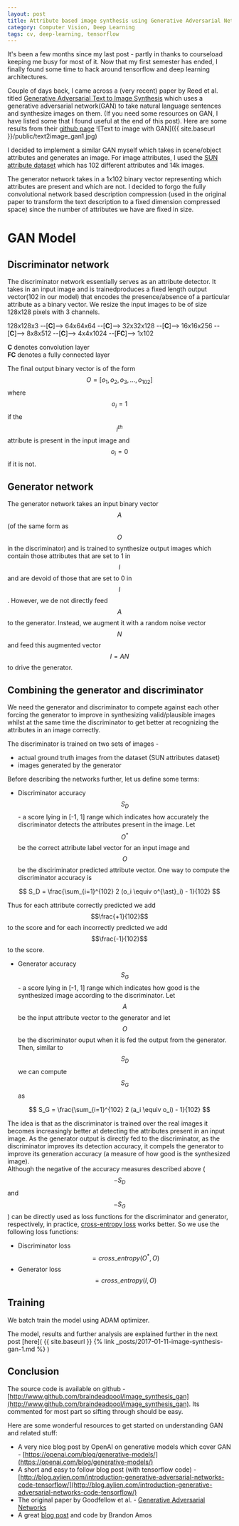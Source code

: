```yaml
---
layout: post
title: Attribute based image synthesis using Generative Adversarial Networks
category: Computer Vision, Deep Learning
tags: cv, deep-learning, tensorflow
---
```

It's been a few months since my last post - partly in thanks to courseload keeping me busy for most of it. Now that my first semester has ended, I finally found some time to hack around tensorflow and deep learning architectures.

Couple of days back, I came across a (very recent) paper by Reed et al. titled [Generative Adversarial Text to Image Synthesis](https://arxiv.org/abs/1605.05396) which uses a generative adversarial network(GAN) to take natural language sentences and synthesize images on them. (If you need some resources on GAN, I have listed some that I found useful at the end of this post). Here are some results from their [github page](https://github.com/reedscot/icml2016)
![Text to image with GAN]({{ site.baseurl }}/public/text2image_gan1.jpg)

I decided to implement a similar GAN myself which takes in scene/object attributes and generates an image. For image attributes, I used the [SUN attribute dataset](https://cs.brown.edu/~gen/sunattributes.html) which has 102 different attributes and 14k images.

The generator network takes in a 1x102 binary vector representing which attributes are present and which are not. I decided to forgo the fully convolutional network based description compression (used in the original paper to transform the text description to a fixed dimension compressed space) since the number of attributes we have are fixed in size.

GAN Model
=========

Discriminator network
---------------------

The discriminator network essentially serves as an attribute detector. It takes in an input image and is trainedproduces a fixed length output vector(102 in our model) that encodes the presence/absence of a particular attribute as a binary vector. We resize the input images to be of size 128x128 pixels with 3 channels.

128x128x3 --[**C**]--> 64x64x64 --[**C**]--> 32x32x128 --[**C**]--> 16x16x256 --[**C**]--> 8x8x512 --[**C**]--> 4x4x1024 --[**FC**]--> 1x102

**C** denotes convolution layer  
**FC** denotes a fully connected layer

The final output binary vector is of the form $$O = [o_1, o_2, o_3, ..., o_{102}]$$ where $$o_i = 1 $$ if the $$i^{th}$$ attribute is present in the input image and $$o_i = 0$$ if it is not.


Generator network
-----------------
The generator network takes an input binary vector $$A$$ (of the same form as $$O$$ in the discriminator) and is trained to synthesize output images which contain those attributes that are set to 1 in $$I$$ and are devoid of those that are set to 0 in $$I$$. However, we de not directly feed $$A$$ to the generator. Instead, we augment it with a random noise vector $$N$$ and feed this augmented vector $$I = AN$$ to drive the generator.



Combining the generator and discriminator
-----------------------------------------
We need the generator and discriminator to compete against each other forcing the generator to improve in synthesizing valid/plausible images whilst at the same time the discriminator to get better at recognizing the attributes in an image correctly.  

The discriminator is trained on two sets of images - 
* actual ground truth images from the dataset (SUN attributes dataset)
* images generated by the generator

Before describing the networks further, let us define some terms:
* Discriminator accuracy $$S_D$$- a score lying in [-1, 1] range which indicates how accurately the discriminator detects the attributes present in the image. 
Let $$O^{\ast}$$ be the correct attribute label vector for an input image and $$O$$ be the disciriminator predicted attribute vector. One way to compute the discriminator accuracy is

$$ S_D = \frac{\sum_{i=1}^{102} 2 (o_i \equiv o^{\ast}_i) - 1}{102} $$  

Thus for each attribute correctly predicted we add $$\frac{+1}{102}$$ to the score and for each incorrectly predicted we add $$\frac{-1}{102}$$ to the score.

* Generator accuracy $$S_G$$ - a score lying in [-1, 1] range which indicates how good is the synthesized image according to the discriminator. Let $$A$$ be the input attribute vector to the generator and let $$O$$ be the discriminator ouput when it is fed the output from the generator. Then, similar to $$S_D$$ we can compute $$S_G$$ as

$$ S_G = \frac{\sum_{i=1}^{102} 2 (a_i \equiv o_i) - 1}{102} $$

The idea is that as the discriminator is trained over the real images it becomes increasingly better at detecting the attributes present in an input image. As the generator output is directly fed to the discriminator, as the discriminator improves its detection accuracy, it compels the generator to improve its generation accuracy (a measure of how good is the synthesized image).  
Although the negative of the accuracy measures described above ($$-S_D$$ and $$-S_G$$) can be directly used as loss functions for the discriminator and generator, respectively, in practice, [cross-entropy loss](http://neuralnetworksanddeeplearning.com/chap3.html#introducing_the_cross-entropy_cost_function) works better. So we use the following loss functions:

* Discriminator loss $$ = cross\_entropy(O^{\ast}, O) $$
* Generator loss $$ = cross\_entropy(I, O)$$



Training
--------

We batch train the model using ADAM optimizer.

The model, results and further analysis are explained further in the next post [here]( {{ site.baseurl }} {% link _posts/2017-01-11-image-synthesis-gan-1.md %} )

Conclusion
----------

The source code is available on github - [http://www.github.com/braindeadpool/image_synthesis_gan](http://www.github.com/braindeadpool/image_synthesis_gan). Its commented for most part so sifting through should be easy.


Here are some wonderful resources to get started on understanding GAN and related stuff:

* A very nice blog post by OpenAI on generative models which cover GAN - [https://openai.com/blog/generative-models/](https://openai.com/blog/generative-models/)
* A short and easy to follow blog post (with tensorflow code) - [http://blog.aylien.com/introduction-generative-adversarial-networks-code-tensorflow/](http://blog.aylien.com/introduction-generative-adversarial-networks-code-tensorflow/)
* The original paper by Goodfellow et al. - [Generative Adversarial Networks](https://arxiv.org/abs/1406.2661)
* A great [blog post](http://bamos.github.io/2016/08/09/deep-completion/#step-1-interpreting-images-as-samples-from-a-probability-distribution) and code by Brandon Amos


